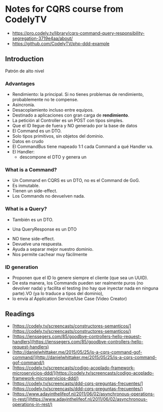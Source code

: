 # Notes for CQRS course from CodelyTV
* https://pro.codely.tv/library/cqrs-command-query-responsibility-segregation-3719e4aa/about/
* https://github.com/CodelyTV/php-ddd-example

## Introduction
Patrón de alto nivel

### Advantages
- Rendimiento: la principal. Si no tienes problemas de rendimiento, probablemente no te compense.
- Asincronía.
- Desacoplamiento incluso entre equipos.
- Destinado a aplicaciones con gran carga de **rendimiento**.
- La petición al Controller es un POST con tipos simples.
- Que el ID llegue de fuera y NO generado por la base de datos
- El Command es un DTO.
- Solo tipos primitivos, sin objetos del dominio.
- Datos en crudo
- El CommandBus tiene mapeado 1:1 cada Command a qué Handler va.
- El Handler:
    - descompone el DTO y genera un 
    
### What is a Command?
- Un Command en CQRS es un DTO, no es el Command de GoG.
- Es inmutable.
- Tienen un side-effect.
- Los Commands no devuelven nada.

### What is a Query?
- También es un DTO.
* Una QueryResponse es un DTO
- NO tiene side-effect.
- Devuelve una respuesta.
- Ayuda a separar mejor nuestro dominio.
- Nos permite cachear muy fácilmente

### ID generation
* Proponen que el ID lo genere siempre el cliente (que sea un UUID).
* De esta manera, los Commands pueden ser realmente puros (no devolver nada) y facilita el testing (no hay que inyectar nada en ninguna parte).VO (ya lo traduce a tipos del dominio),
* lo envía al Application Service/Use Case (Video Creator)


## Readings
* [https://codely.tv/screencasts/constructores-semanticos/](https://codely.tv/screencasts/constructores-semanticos/)
* [https://jenssegers.com/85/goodbye-controllers-hello-request-handlers](https://jenssegers.com/85/goodbye-controllers-hello-request-handlers)
* [http://danielwhittaker.me/2015/05/25/is-a-cqrs-command-gof-command/](http://danielwhittaker.me/2015/05/25/is-a-cqrs-command-gof-command/)
* [https://codely.tv/screencasts/codigo-acoplado-framework-microservicios-ddd/](https://codely.tv/screencasts/codigo-acoplado-framework-microservicios-ddd/)
* [https://codely.tv/screencasts/ddd-cqrs-preguntas-frecuentes/](https://codely.tv/screencasts/ddd-cqrs-preguntas-frecuentes/)
* [https://www.adayinthelifeof.nl/2011/06/02/asynchronous-operations-in-rest/](https://www.adayinthelifeof.nl/2011/06/02/asynchronous-operations-in-rest/)    